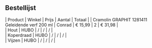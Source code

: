 ## Bestellijst 

| Product | Winkel | Prijs | Aantal | Totaal |
| Cramolin GRAPHIT 1281411 Geleidende verf 200 ml | Conrad | € 15,99 | 2 | € 31,98 |  
| Hout | HUBO | / | / | / |  
| Koperdraad | HUBO | / | / | / |  
| Vijzen | HUBO | / | / | / |  


